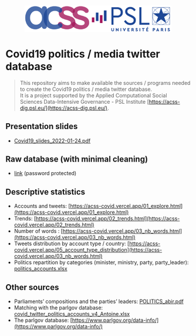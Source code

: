 
<p align="center">
    <a href="https://acss-dig.psl.eu/"><img src="./files/logo_acss_psl.png" alt="logo" width="400" /></a>
</p>

# Covid19 politics / media twitter database

> This repository aims to make available the sources / programs needed to create the Covid19 politics / media twitter database.<br>
> It is a project supported by the Applied Computational Social Sciences Data-Intensive Governance - PSL Institute [https://acss-dig.psl.eu/](https://acss-dig.psl.eu/).

## Presentation slides
* [Covid19_slides_2022-01-24.pdf](./files/Covid19_slides_2022-01-24.pdf)

## Raw database (with minimal cleaning)
* [link](https://universitedauphine-my.sharepoint.com/:u:/g/personal/bruno_chavesferreira_dauphine_psl_eu/Ef5MCyk5pghHhAm8PKh5wacBrJK-k0Zg6MqdAfnDvB4LFg?e=dDB5Sc) (password protected)  

## Descriptive statistics
* Accounts and tweets: [https://acss-covid.vercel.app/01_explore.html](https://acss-covid.vercel.app/01_explore.html)
* Trends: [https://acss-covid.vercel.app/02_trends.html](https://acss-covid.vercel.app/02_trends.html)
* Number of words : [https://acss-covid.vercel.app/03_nb_words.html](https://acss-covid.vercel.app/03_nb_words.html)
* Tweets distribution by account type / country: [https://acss-covid.vercel.app/05_account_type_distribution](https://acss-covid.vercel.app/03_nb_words.html)
* Politics repartition by categories (minister, ministry, party, party_leader): [politics_accounts.xlsx](./files/politics_accounts.xlsx)

## Other sources
* Parliaments’ compositions and the parties’ leaders: [POLITICS_abir.pdf](./files/POLITICS_abir.pdf)
* Matching with the parlgov database: [covid_twitter_politics_accounts_v4_Antoine.xlsx](./files/covid_twitter_politics_accounts_v4_Antoine.xlsx)
* The parlgov database: [https://www.parlgov.org/data-info/](https://www.parlgov.org/data-info/)
